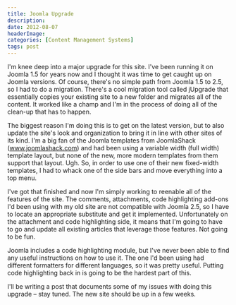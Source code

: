 ```yaml
---
title: Joomla Upgrade
description: 
date: 2012-08-07
headerImage: 
categories: [Content Management Systems]
tags: post
---
```


I'm knee deep into a major upgrade for this site. I've been running it on Joomla 1.5 for years now and I thought it was time to get caught up on Joomla versions. Of course, there's no simple path from Joomla 1.5 to 2.5, so I had to do a migration. There's a cool migration tool called jUpgrade that essentially copies your existing site to a new folder and migrates all of the content. It worked like a champ and I'm in the process of doing all of the clean-up that has to happen.

The biggest reason I'm doing this is to get on the latest version, but to also update the site's look and organization to bring it in line with other sites of its kind. I'm a big fan of the Joomla templates from JoomlaShack (www.joomlashack.com) and had been using a variable width (full width) template layout, but none of the new, more modern templates from them support that layout. Ugh. So, in order to use one of their new fixed-width templates, I had to whack one of the side bars and move everything into a top menu.

I've got that finished and now I'm simply working to reenable all of the features of the site. The comments, attachments, code highlighting add-ons I'd been using with my old site are not compatible with Joomla 2.5, so I have to locate an appropriate substitute and get it implemented. Unfortunately on the attachment and code highlighting side, it means that I'm going to have to go and update all existing articles that leverage those features. Not going to be fun.

Joomla includes a code highlighting module, but I've never been able to find any useful instructions on how to use it. The one I'd been using had different formatters for different languages, so it was pretty useful. Putting code highlighting back in is going to be the hardest part of this.  

I'll be writing a post that documents some of my issues with doing this upgrade – stay tuned. The new site should be up in a few weeks.